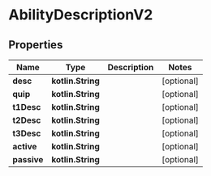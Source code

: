 
# AbilityDescriptionV2

## Properties
Name | Type | Description | Notes
------------ | ------------- | ------------- | -------------
**desc** | **kotlin.String** |  |  [optional]
**quip** | **kotlin.String** |  |  [optional]
**t1Desc** | **kotlin.String** |  |  [optional]
**t2Desc** | **kotlin.String** |  |  [optional]
**t3Desc** | **kotlin.String** |  |  [optional]
**active** | **kotlin.String** |  |  [optional]
**passive** | **kotlin.String** |  |  [optional]



